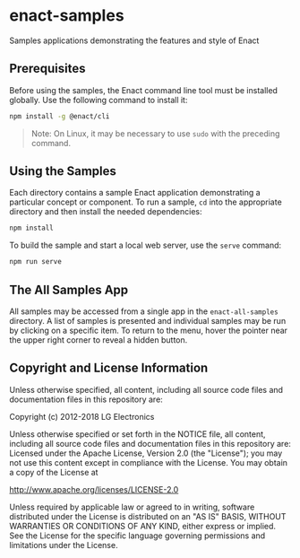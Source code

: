 # enact-samples
Samples applications demonstrating the features and style of Enact

## Prerequisites

Before using the samples, the Enact command line tool must be installed globally. Use the following command to install it:

```sh
npm install -g @enact/cli
```

> Note: On Linux, it may be necessary to use `sudo` with the preceding command.

## Using the Samples

Each directory contains a sample Enact application demonstrating a particular concept or component. To run a sample, `cd` into the appropriate directory and then install the needed dependencies:

```sh
npm install
```

To build the sample and start a local web server, use the `serve` command:

```sh
npm run serve
```

## The All Samples App

All samples may be accessed from a single app in the `enact-all-samples` directory. A list of samples is presented and individual samples may be run by clicking on a specific item. To return to the menu, hover the pointer near the upper right corner to reveal a hidden button.

## Copyright and License Information

Unless otherwise specified, all content, including all source code files and documentation files in this repository are:

Copyright (c) 2012-2018 LG Electronics

Unless otherwise specified or set forth in the NOTICE file, all content, including all source code files and documentation files in this repository are: Licensed under the Apache License, Version 2.0 (the "License"); you may not use this content except in compliance with the License. You may obtain a copy of the License at

http://www.apache.org/licenses/LICENSE-2.0

Unless required by applicable law or agreed to in writing, software distributed under the License is distributed on an "AS IS" BASIS, WITHOUT WARRANTIES OR CONDITIONS OF ANY KIND, either express or implied. See the License for the specific language governing permissions and limitations under the License.
